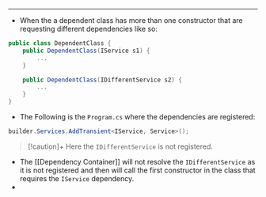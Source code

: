 
---
- When the a dependent class has more than one constructor that are requesting different dependencies like so:
```cs
public class DependentClass {
	public DependentClass(IService s1) {
		...
	}

	public DependentClass(IDifferentService s2) {
		...
	}
}
```
- The Following is the `Program.cs` where the dependencies are registered:
```cs
builder.Services.AddTransient<IService, Service>();
```

> [!caution]+
> Here the `IDifferentService` is not registered.

- The [[Dependency Container]] will not resolve the `IDifferentService` as it is not registered and then will call the first constructor in the class that requires the `IService` dependency.
- 
